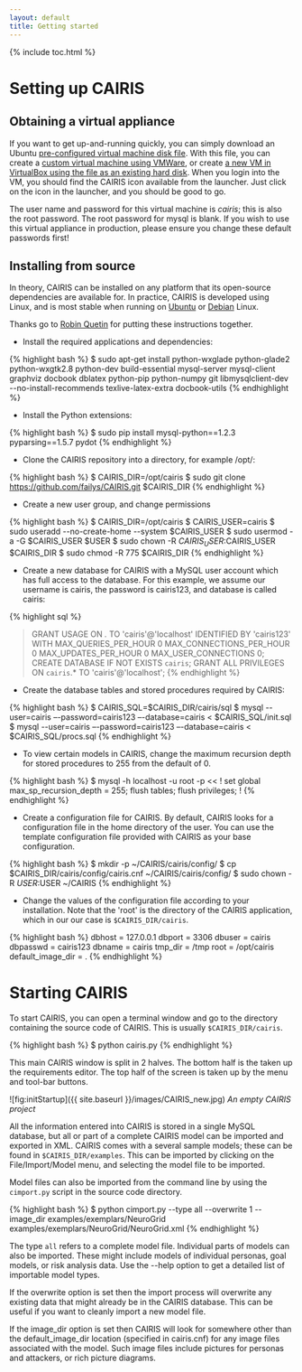 ```yaml
---
layout: default
title: Getting started
---
```


{% include toc.html %}

# Setting up CAIRIS

## Obtaining a virtual appliance

If you want to get up-and-running quickly, you can simply download an Ubuntu [pre-configured virtual machine disk file](https://drive.google.com/open?id=0Bx5c5XNaOMoTM1RsclRjYTVSSGs).  With this file, you can create a [custom virtual machine using VMWare](http://kb.vmware.com/selfservice/microsites/search.do?language=en_US&cmd=displayKC&externalId=2010196), or create [a new VM in VirtualBox using the file as an existing hard disk](https://www.virtualbox.org/manual/ch01.html#gui-createvm).  When you login into the VM, you should find the CAIRIS icon available from the launcher.  Just click on the icon in the launcher, and you should be good to go.

The user name and password for this virtual machine is *cairis*; this is also the root password.  The root password for mysql is blank.  If you wish to use this virtual appliance in production, please ensure you change these default passwords first!

## Installing from source

In theory, CAIRIS can be installed on any platform that its open-source dependencies are available for.  In practice, CAIRIS is developed using Linux, and is most stable when running on [Ubuntu](http://www.ubuntu.com) or [Debian](https://www.debian.org) Linux.

Thanks go to [Robin Quetin](https://github.com/RobinQuetin) for putting these instructions together.

* Install the required applications and dependencies:

{% highlight bash %}
$ sudo apt-get install python-wxglade python-glade2 python-wxgtk2.8 python-dev build-essential mysql-server mysql-client graphviz docbook dblatex python-pip python-numpy git libmysqlclient-dev --no-install-recommends texlive-latex-extra docbook-utils
{% endhighlight %}

* Install the Python extensions:

{% highlight bash %}
$ sudo pip install mysql-python==1.2.3 pyparsing==1.5.7 pydot
{% endhighlight %}

* Clone the CAIRIS repository into a directory, for example /opt/:

{% highlight bash %}
$ CAIRIS_DIR=/opt/cairis
$ sudo git clone https://github.com/failys/CAIRIS.git $CAIRIS_DIR
{% endhighlight %}

* Create a new user group, and change permissions

{% highlight bash %}
$ CAIRIS_DIR=/opt/cairis
$ CAIRIS_USER=cairis
$ sudo useradd --no-create-home --system $CAIRIS_USER
$ sudo usermod -a -G $CAIRIS_USER $USER
$ sudo chown -R $CAIRIS_USER:$CAIRIS_USER $CAIRIS_DIR
$ sudo chmod -R 775 $CAIRIS_DIR
{% endhighlight %}

* Create a new database for CAIRIS with a MySQL user account which has full access to the database.  For this example, we assume our username is cairis, the password is cairis123, and database is called cairis:

{% highlight sql %}
> GRANT USAGE ON *.* TO 'cairis'@'localhost' IDENTIFIED BY 'cairis123' WITH MAX_QUERIES_PER_HOUR 0 MAX_CONNECTIONS_PER_HOUR 0 MAX_UPDATES_PER_HOUR 0 MAX_USER_CONNECTIONS 0;
> CREATE DATABASE IF NOT EXISTS `cairis`;
> GRANT ALL PRIVILEGES ON `cairis`.* TO 'cairis'@'localhost';
{% endhighlight %}

* Create the database tables and stored procedures required by CAIRIS:

{% highlight bash %}
$ CAIRIS_SQL=$CAIRIS_DIR/cairis/sql
$ mysql --user=cairis –-password=cairis123 –-database=cairis < $CAIRIS_SQL/init.sql
$ mysql --user=cairis –-password=cairis123 –-database=cairis < $CAIRIS_SQL/procs.sql
{% endhighlight %}

* To view certain models in CAIRIS, change the maximum recursion depth for stored procedures to 255 from the default of 0.

{% highlight bash %}
$ mysql -h localhost -u root -p << !
set global max_sp_recursion_depth = 255; flush tables;
flush privileges;
!
{% endhighlight %}

* Create a configuration file for CAIRIS.  By default, CAIRIS looks for a configuration file in the home directory of the user.  You can use the template configuration file provided with CAIRIS as your base configuration.

{% highlight bash %}
$ mkdir -p ~/CAIRIS/cairis/config/
$ cp $CAIRIS_DIR/cairis/config/cairis.cnf ~/CAIRIS/cairis/config/
$ sudo chown -R $USER:$USER ~/CAIRIS
{% endhighlight %}

* Change the values of the configuration file according to your installation.  Note that the 'root' is the directory of the CAIRIS application, which in our our case is `$CAIRIS_DIR/cairis`.

{% highlight bash %}
dbhost = 127.0.0.1
dbport = 3306
dbuser = cairis
dbpasswd = cairis123
dbname = cairis
tmp_dir = /tmp
root = /opt/cairis
default_image_dir = .
{% endhighlight %}


# Starting CAIRIS

To start CAIRIS, you can open a terminal window and go to the directory containing the source code of CAIRIS.  This is usually `$CAIRIS_DIR/cairis`.

{% highlight bash %}
$ python cairis.py
{% endhighlight %}

This main CAIRIS window is split in 2 halves.  The bottom half is the taken up the requirements editor.  The top half of the screen is taken up by the menu and tool-bar buttons.

![fig:initStartup]({{ site.baseurl }}/images/CAIRIS_new.jpg)
*An empty CAIRIS project*

All the information entered into CAIRIS is stored in a single MySQL database, but all or part of a complete CAIRIS model can be imported and exported in XML.  CAIRIS comes with a several sample models; these can be found in `$CAIRIS_DIR/examples`.  This can be imported by clicking on the File/Import/Model menu, and selecting the model file to be imported.

Model files can also be imported from the command line by using the `cimport.py` script in the source code directory.     

{% highlight bash %}
$ python cimport.py --type all --overwrite 1 --image_dir examples/exemplars/NeuroGrid examples/exemplars/NeuroGrid/NeuroGrid.xml
{% endhighlight %}

The type `all` refers to a complete model file.  Individual parts of models can also be imported.  These might include models of individual personas, goal models, or risk analysis data.  Use the --help option to get a detailed list of importable model types.  

If the overwrite option is set then the import process will overwrite any existing data that might already be in the CAIRIS database.  This can be useful if you want to cleanly import a new model file.

If the image_dir option is set then CAIRIS will look for somewhere other than the default_image_dir location (specified in cairis.cnf) for any image files associated with the model.  Such image files include pictures for personas and attackers, or rich picture diagrams.
